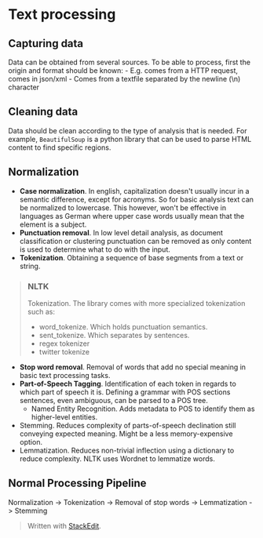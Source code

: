 # Text processing

## Capturing data

Data can be obtained from several sources. To be able to process, first the origin and format should be known: 
	- E.g. comes from a HTTP request, comes in json/xml
	- Comes from a textfile separated by the newline (\n) character

## Cleaning data

Data should be clean according to the type of analysis that is needed. For example, `BeautifulSoup` is a python library that can be used to parse HTML content to find specific regions.

## Normalization

- **Case normalization**. In english, capitalization doesn't usually incur in a semantic difference, except for acronyms. So for basic analysis text can be normalized to lowercase. 
This however, won't be effective in languages as German where upper case words usually mean that the element is a subject.
- **Punctuation removal**. In low level detail analysis, as document classification or clustering punctuation can be removed as only content is used to determine what to do with the input.
- **Tokenization**. Obtaining a sequence of base segments from a text or string.

> ### NLTK 
> 
> Tokenization. The library comes with more specialized tokenization
> such as:
> 	- word_tokenize. Which holds punctuation semantics.
> 	- sent_tokenize. Which separates by sentences.
> 	- regex tokenizer
> 	- twitter tokenize

- **Stop word removal**. Removal of words that add no special meaning in basic text processing tasks.
- **Part-of-Speech Tagging**. Identification of each token in regards to which part of speech it is. Defining a grammar with POS sections sentences, even ambiguous, can be parsed to a POS tree.
	- Named Entity Recognition. Adds metadata to POS to identify them as higher-level entities.
- Stemming. Reduces complexity of parts-of-speech declination still conveying expected meaning. Might be a less memory-expensive option.
- Lemmatization. Reduces non-trivial inflection using a dictionary to reduce complexity. NLTK uses Wordnet to lemmatize words.

## Normal Processing Pipeline 

Normalization -> 
Tokenization -> 
Removal of stop words -> 
Lemmatization -> 
Stemming

> Written with [StackEdit](https://stackedit.io/).
<!--stackedit_data:
eyJoaXN0b3J5IjpbMTQzMTQ0OTk1OCwtMzQwMjUwNTQ1LC0xMz
QyMjU0MjYsMTIzNjA0MzU0NCwtNjU1ODk0MDNdfQ==
-->